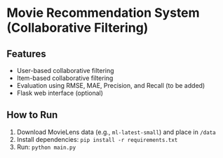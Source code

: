 # Movie Recommendation System (Collaborative Filtering)

## Features
- User-based collaborative filtering
- Item-based collaborative filtering
- Evaluation using RMSE, MAE, Precision, and Recall (to be added)
- Flask web interface (optional)

## How to Run
1. Download MovieLens data (e.g., `ml-latest-small`) and place in `/data`
2. Install dependencies: `pip install -r requirements.txt`
3. Run: `python main.py`